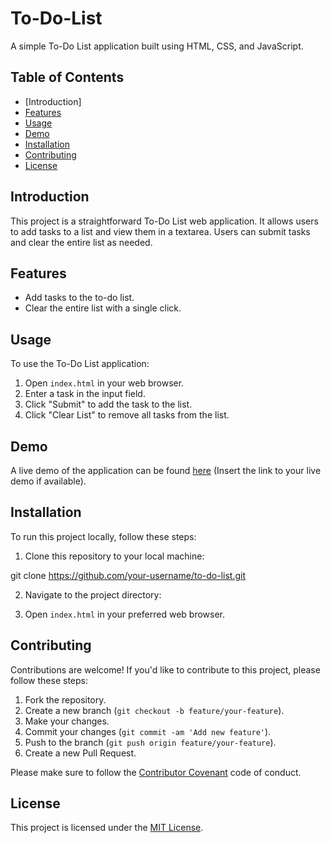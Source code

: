 # To-Do-List

A simple To-Do List application built using HTML, CSS, and JavaScript.

## Table of Contents

- [Introduction]
- [Features](#features)
- [Usage](#usage)
- [Demo](#demo)
- [Installation](#installation)
- [Contributing](#contributing)
- [License](#license)

## Introduction

This project is a straightforward To-Do List web application. It allows users to add tasks to a list and view them in a textarea. Users can submit tasks and clear the entire list as needed.

## Features

- Add tasks to the to-do list.
- Clear the entire list with a single click.

## Usage

To use the To-Do List application:

1. Open `index.html` in your web browser.
2. Enter a task in the input field.
3. Click "Submit" to add the task to the list.
4. Click "Clear List" to remove all tasks from the list.

## Demo

A live demo of the application can be found [here](https://shubham9528.github.io/To-Do-List/) (Insert the link to your live demo if available).

## Installation

To run this project locally, follow these steps:

1. Clone this repository to your local machine:

git clone https://github.com/your-username/to-do-list.git


2. Navigate to the project directory:


3. Open `index.html` in your preferred web browser.

## Contributing

Contributions are welcome! If you'd like to contribute to this project, please follow these steps:

1. Fork the repository.
2. Create a new branch (`git checkout -b feature/your-feature`).
3. Make your changes.
4. Commit your changes (`git commit -am 'Add new feature'`).
5. Push to the branch (`git push origin feature/your-feature`).
6. Create a new Pull Request.

Please make sure to follow the [Contributor Covenant](https://www.contributor-covenant.org/) code of conduct.

## License

This project is licensed under the [MIT License](LICENSE).
